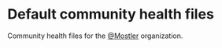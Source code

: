 # Default community health files

Community health files for the [@Mostler](https://github.com/mostler) organization.
